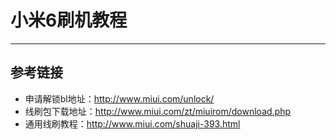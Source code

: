 # 小米6刷机教程
***

## 参考链接
- 申请解锁bl地址：http://www.miui.com/unlock/
- 线刷包下载地址：http://www.miui.com/zt/miuirom/download.php
- 通用线刷教程：http://www.miui.com/shuaji-393.html